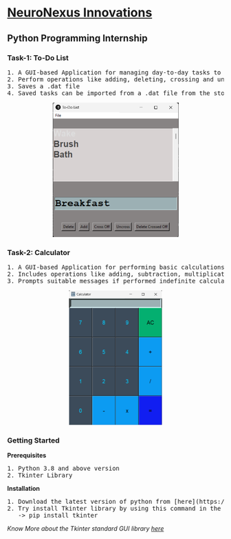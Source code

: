 # [NeuroNexus Innovations](https://neuronexusinnovations.xyz/)
## Python Programming Internship

### Task-1: To-Do List
<pre>
1. A GUI-based Application for managing day-to-day tasks to be performed
2. Perform operations like adding, deleting, crossing and uncrossing of tasks
3. Saves a .dat file
4. Saved tasks can be imported from a .dat file from the storage
</pre>
<p align="center"><img src="./Task-1/to_do_list.png" alt="To-Do List" width="293" height="312"/></p>

### Task-2: Calculator
<pre>
1. A GUI-based Application for performing basic calculations
2. Includes operations like adding, subtraction, multiplication and division
3. Prompts suitable messages if performed indefinite calculations like one-divided-by-zero
</pre>
<p align="center"><img src="./Task-2/calculator.png" alt="Calculator" width="216" height="312"/></p>

### Getting Started

**Prerequisites**
<pre>
1. Python 3.8 and above version
2. Tkinter Library
</pre>

**Installation**
<pre>
1. Download the latest version of python from [here](https://www.python.org/downloads/)
2. Try install Tkinter library by using this command in the cmd
   -> pip install tkinter
</pre>

*Know More about the Tkinter standard GUI library [here](https://docs.python.org/3/library/tkinter.html)*
